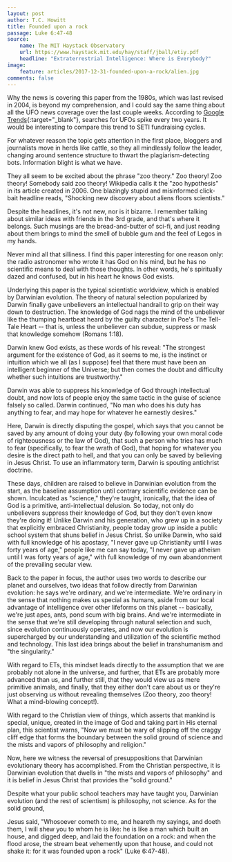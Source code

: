 ```yaml
---
layout: post
author: T.C. Howitt
title: Founded upon a rock
passage: Luke 6:47-48
source:
    name: The MIT Haystack Observatory
    url: https://www.haystack.mit.edu/hay/staff/jball/etiy.pdf
    headline: "Extraterrestrial Intelligence: Where is Everybody?"
image:
    feature: articles/2017-12-31-founded-upon-a-rock/alien.jpg
comments: false
---
```


Why the news is covering this paper from the 1980s, which was last revised in 2004, is beyond my comprehension, and I could say the same thing about all the UFO news coverage over the last couple weeks. According to [Google Trends](https://trends.google.com/trends/explore?date=today%205-y&q=ufo){:target="_blank"}, searches for UFOs spike every two years. It would be interesting to compare this trend to SETI fundraising cycles.

For whatever reason the topic gets attention in the first place, bloggers and journalists move in herds like cattle, so they all mindlessly follow the leader, changing around sentence structure to thwart the plagiarism-detecting bots. Information blight is what we have.

They all seem to be excited about the phrase "zoo theory." Zoo theory! Zoo theory! Somebody said zoo theory! Wikipedia calls it the "zoo hypothesis" in its article created in 2006. One blazingly stupid and misinformed click-bait headline reads, "Shocking new discovery about aliens floors scientists."

Despite the headlines, it's not new, nor is it bizarre. I remember talking about similar ideas with friends in the 3rd grade, and that's where it belongs. Such musings are the bread-and-butter of sci-fi, and just reading about them brings to mind the smell of bubble gum and the feel of Legos in my hands.

Never mind all that silliness. I find this paper interesting for one reason only: the radio astronomer who wrote it has God on his mind, but he has no scientific means to deal with those thoughts. In other words, he's spiritually dazed and confused, but in his heart he knows God exists.

Underlying this paper is the typical scientistic worldview, which is enabled by Darwinian evolution. The theory of natural selection popularized by Darwin finally gave unbelievers an intellectual handrail to grip on their way down to destruction. The knowledge of God nags the mind of the unbeliever like the thumping heartbeat heard by the guilty character in Poe's The Tell-Tale Heart -- that is, unless the unbeliever can subdue, suppress or mask that knowledge somehow (Romans 1:18).

Darwin knew God exists, as these words of his reveal: "The strongest argument for the existence of God, as it seems to me, is the instinct or intuition which we all (as I suppose) feel that there must have been an intelligent beginner of the Universe; but then comes the doubt and difficulty whether such intuitions are trustworthy."

Darwin was able to suppress his knowledge of God through intellectual doubt, and now lots of people enjoy the same tactic in the guise of science falsely so called. Darwin continued, "No man who does his duty has anything to fear, and may hope for whatever he earnestly desires."

Here, Darwin is directly disputing the gospel, which says that you cannot be saved by any amount of doing your duty (by following your own moral code of righteousness or the law of God), that such a person who tries has much to fear (specifically, to fear the wrath of God), that hoping for whatever you desire is the direct path to hell, and that you can only be saved by believing in Jesus Christ. To use an inflammatory term, Darwin is spouting antichrist doctrine.

These days, children are raised to believe in Darwinian evolution from the start, as the baseline assumption until contrary scientific evidence can be shown. Inculcated as "science," they're taught, ironically, that the idea of God is a primitive, anti-intellectual delusion. So today, not only do unbelievers suppress their knowledge of God, but they don't even know they're doing it! Unlike Darwin and his generation, who grew up in a society that explicitly embraced Christianity, people today grow up inside a public school system that shuns belief in Jesus Christ. So unlike Darwin, who said with full knowledge of his apostasy, "I never gave up Christianity until I was forty years of age," people like me can say today, "I never gave up atheism until I was forty years of age," with full knowledge of my own abandonment of the prevailing secular view.

Back to the paper in focus, the author uses two words to describe our planet and ourselves, two ideas that follow directly from Darwinian evolution: he says we're ordinary, and we're intermediate. We're ordinary in the sense that nothing makes us special as humans, aside from our local advantage of intelligence over other lifeforms on this planet -- basically, we're just apes, ants, pond scum with big brains. And we're intermediate in the sense that we're still developing through natural selection and such, since evolution continuously operates, and now our evolution is supercharged by our understanding and utilization of the scientific method and technology. This last idea brings about the belief in transhumanism and "the singularity."

With regard to ETs, this mindset leads directly to the assumption that we are probably not alone in the universe, and further, that ETs are probably more advanced than us, and further still, that they would view us as mere primitive animals, and finally, that they either don't care about us or they're just observing us without revealing themselves (Zoo theory, zoo theory! What a mind-blowing concept!).

With regard to the Christian view of things, which asserts that mankind is special, unique, created in the image of God and taking part in His eternal plan, this scientist warns, "Now we must be wary of slipping off the craggy cliff edge that forms the boundary between the solid ground of science and the mists and vapors of philosophy and religion."

Now, here we witness the reversal of presuppositions that Darwinian evolutionary theory has accomplished. From the Christian perspective, it is Darwinian evolution that dwells in "the mists and vapors of philosophy" and it is belief in Jesus Christ that provides the "solid ground."

Despite what your public school teachers may have taught you, Darwinian evolution (and the rest of scientism) is philosophy, not science. As for the solid ground,

Jesus said, "Whosoever cometh to me, and heareth my sayings, and doeth them, I will shew you to whom he is like: he is like a man which built an house, and digged deep, and laid the foundation on a rock: and when the flood arose, the stream beat vehemently upon that house, and could not shake it: for it was founded upon a rock" (Luke 6:47-48).
